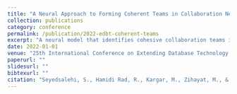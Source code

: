 ```yaml
---
title: "A Neural Approach to Forming Coherent Teams in Collaboration Networks"
collection: publications
category: conference
permalink: /publication/2022-edbt-coherent-teams
excerpt: "A neural model that identifies cohesive collaboration teams in large-scale networks."
date: 2022-01-01
venue: "25th International Conference on Extending Database Technology (EDBT 2022, Core Rank: A)"
paperurl: ""
slidesurl: ""
bibtexurl: ""
citation: "Seyedsalehi, S., Hamidi Rad, R., Kargar, M., Zihayat, M., & Bagheri, E. (2022). A Neural Approach to Forming Coherent Teams in Collaboration Networks. <i>EDBT 2022</i>."
---
```

